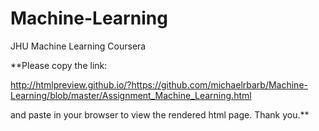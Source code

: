 # Machine-Learning
JHU Machine Learning Coursera 

**Please copy the link: 

http://htmlpreview.github.io/?https://github.com/michaelrbarb/Machine-Learning/blob/master/Assignment_Machine_Learning.html

and paste in your browser to view the rendered html page.  Thank you.**
